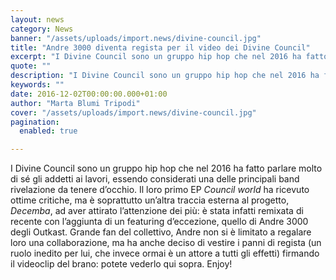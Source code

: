 ```yaml
---
layout: news
category: News
banner: "/assets/uploads/import.news/divine-council.jpg"
title: "Andre 3000 diventa regista per il video dei Divine Council"
excerpt: "I Divine Council sono un gruppo hip hop che nel 2016 ha fatto parlare molto di sé gli addetti ai lavori, essendo considerati una delle principali band rivelazione da tenere d’occhio. Il loro primo EP Council world ha ricevuto ottime critiche, ma è soprattutto un’altra traccia esterna al progetto, Decemba, ad aver attirato l’attenzione dei più: [&hellip"
quote: ""
description: "I Divine Council sono un gruppo hip hop che nel 2016 ha fatto parlare molto di sé gli addetti ai lavori, essendo considerati una delle principali band rivelazione da tenere d’occhio. Il loro primo EP Council world ha ricevuto ottime critiche, ma è soprattutto un’altra traccia esterna al progetto, Decemba, ad aver attirato l’attenzione dei più: [&hellip"
keywords: ""
date: 2016-12-02T00:00:00.000+01:00
author: "Marta Blumi Tripodi"
cover: "/assets/uploads/import.news/divine-council.jpg"
pagination:
  enabled: true

---
```


I Divine Council sono un gruppo hip hop che nel 2016 ha fatto parlare molto di sé gli addetti ai lavori, essendo considerati una delle principali band rivelazione da tenere d’occhio. Il loro primo EP _Council world_ ha ricevuto ottime critiche, ma è soprattutto un’altra traccia esterna al progetto, _Decemba_, ad aver attirato l’attenzione dei più: è stata infatti remixata di recente con l’aggiunta di un featuring d’eccezione, quello di Andre 3000 degli Outkast. Grande fan del collettivo, Andre non si è limitato a regalare loro una collaborazione, ma ha anche deciso di vestire i panni di regista (un ruolo inedito per lui, che invece ormai è un attore a tutti gli effetti) firmando il videoclip del brano: potete vederlo qui sopra. Enjoy!